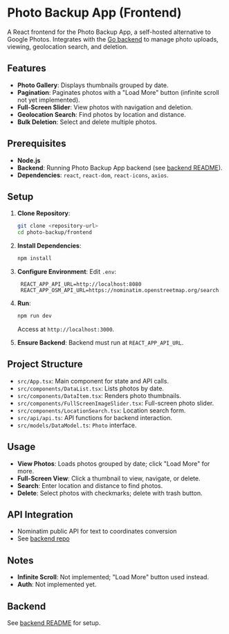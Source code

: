 # Photo Backup App (Frontend)

A React frontend for the Photo Backup App, a self-hosted alternative to Google Photos. Integrates with the [Go backend](https://github.com/mantonic002/photo-backup) to manage photo uploads, viewing, geolocation search, and deletion.

## Features

- **Photo Gallery**: Displays thumbnails grouped by date.
- **Pagination**: Paginates photos with a "Load More" button (infinite scroll not yet implemented).
- **Full-Screen Slider**: View photos with navigation and deletion.
- **Geolocation Search**: Find photos by location and distance.
- **Bulk Deletion**: Select and delete multiple photos.

## Prerequisites

- **Node.js**
- **Backend**: Running Photo Backup App backend (see [backend README](https://github.com/mantonic002/photo-backup)).
- **Dependencies**: `react`, `react-dom`, `react-icons`, `axios`.

## Setup

1. **Clone Repository**:

   ```bash
   git clone <repository-url>
   cd photo-backup/frontend
   ```

2. **Install Dependencies**:

   ```bash
   npm install
   ```

3. **Configure Environment**:
   Edit `.env`:

   ```plaintext
    REACT_APP_API_URL=http://localhost:8080
    REACT_APP_OSM_API_URL=https://nominatim.openstreetmap.org/search
   ```

4. **Run**:

   ```bash
   npm run dev
   ```

   Access at `http://localhost:3000`.

5. **Ensure Backend**: Backend must run at `REACT_APP_API_URL`.

## Project Structure

- `src/App.tsx`: Main component for state and API calls.
- `src/components/DataList.tsx`: Lists photos by date.
- `src/components/DataItem.tsx`: Renders photo thumbnails.
- `src/components/FullScreenImageSlider.tsx`: Full-screen photo slider.
- `src/components/LocationSearch.tsx`: Location search form.
- `src/api/api.ts`: API functions for backend interaction.
- `src/models/DataModel.ts`: `Photo` interface.

## Usage

- **View Photos**: Loads photos grouped by date; click "Load More" for more.
- **Full-Screen View**: Click a thumbnail to view, navigate, or delete.
- **Search**: Enter location and distance to find photos.
- **Delete**: Select photos with checkmarks; delete with trash button.

## API Integration

- Nominatim public API for text to coordinates conversion
- See [backend repo](https://github.com/mantonic002/photo-backup)

## Notes

- **Infinite Scroll**: Not implemented; "Load More" button used instead.
- **Auth**: Not implemented yet.

## Backend

See [backend README](https://github.com/mantonic002/photo-backup) for setup.
